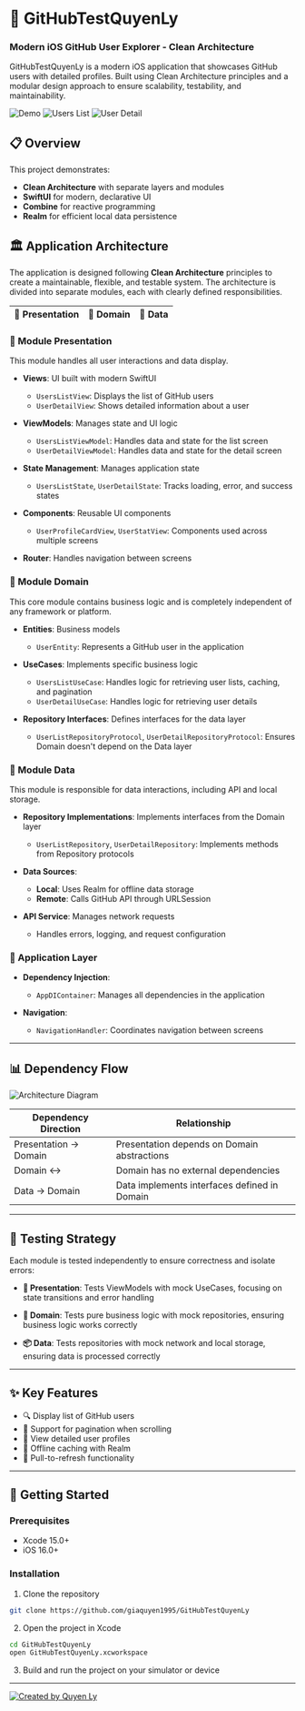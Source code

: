 # 🚀 GitHubTestQuyenLy

### Modern iOS GitHub User Explorer - Clean Architecture

GitHubTestQuyenLy is a modern iOS application that showcases GitHub users with detailed profiles. Built using Clean Architecture principles and a modular design approach to ensure scalability, testability, and maintainability.

![Demo](https://github.com/user-attachments/assets/5c433fcc-b827-4cb4-be9b-733f538e1645) 
![Users List](https://github.com/user-attachments/assets/f22b7011-e476-4878-ab81-d5c3ab790988)
![User Detail](https://github.com/user-attachments/assets/9f0e8b68-09f0-48f1-a27c-80e9c31630df)

## 📋 Overview

This project demonstrates:
- **Clean Architecture** with separate layers and modules
- **SwiftUI** for modern, declarative UI
- **Combine** for reactive programming
- **Realm** for efficient local data persistence

## 🏛️ Application Architecture

The application is designed following **Clean Architecture** principles to create a maintainable, flexible, and testable system. The architecture is divided into separate modules, each with clearly defined responsibilities.

| 📱 **Presentation** | 🧠 **Domain** | 💾 **Data** |
| :---: | :---: | :---: |

### 📱 Module Presentation

This module handles all user interactions and data display.

- **Views**: UI built with modern SwiftUI
  - `UsersListView`: Displays the list of GitHub users
  - `UserDetailView`: Shows detailed information about a user

- **ViewModels**: Manages state and UI logic
  - `UsersListViewModel`: Handles data and state for the list screen
  - `UserDetailViewModel`: Handles data and state for the detail screen

- **State Management**: Manages application state
  - `UsersListState`, `UserDetailState`: Tracks loading, error, and success states

- **Components**: Reusable UI components
  - `UserProfileCardView`, `UserStatView`: Components used across multiple screens

- **Router**: Handles navigation between screens

### 🧠 Module Domain

This core module contains business logic and is completely independent of any framework or platform.

- **Entities**: Business models
  - `UserEntity`: Represents a GitHub user in the application

- **UseCases**: Implements specific business logic
  - `UsersListUseCase`: Handles logic for retrieving user lists, caching, and pagination
  - `UserDetailUseCase`: Handles logic for retrieving user details

- **Repository Interfaces**: Defines interfaces for the data layer
  - `UserListRepositoryProtocol`, `UserDetailRepositoryProtocol`: Ensures Domain doesn't depend on the Data layer

### 💾 Module Data

This module is responsible for data interactions, including API and local storage.

- **Repository Implementations**: Implements interfaces from the Domain layer
  - `UserListRepository`, `UserDetailRepository`: Implements methods from Repository protocols

- **Data Sources**:
  - **Local**: Uses Realm for offline data storage
  - **Remote**: Calls GitHub API through URLSession

- **API Service**: Manages network requests
  - Handles errors, logging, and request configuration

### 🔄 Application Layer

- **Dependency Injection**: 
  - `AppDIContainer`: Manages all dependencies in the application

- **Navigation**: 
  - `NavigationHandler`: Coordinates navigation between screens

---

## 📊 Dependency Flow

![Architecture Diagram](https://github.com/user-attachments/assets/335701f5-d9c4-4971-b316-c59603423bc7)

| **Dependency Direction** | **Relationship** |
| --- | --- |
| Presentation → Domain | Presentation depends on Domain abstractions |
| Domain ↔️  | Domain has no external dependencies |
| Data → Domain | Data implements interfaces defined in Domain |

---

## 🧪 Testing Strategy

Each module is tested independently to ensure correctness and isolate errors:

- **🧩 Presentation**: Tests ViewModels with mock UseCases, focusing on state transitions and error handling
  
- **🧠 Domain**: Tests pure business logic with mock repositories, ensuring business logic works correctly
  
- **📦 Data**: Tests repositories with mock network and local storage, ensuring data is processed correctly

---

## ✨ Key Features

- 🔍 Display list of GitHub users
- 📜 Support for pagination when scrolling
- 👤 View detailed user profiles
- 💾 Offline caching with Realm
- 🔄 Pull-to-refresh functionality

---

## 🚀 Getting Started

### Prerequisites
- Xcode 15.0+
- iOS 16.0+

### Installation
1. Clone the repository
```bash
git clone https://github.com/giaquyen1995/GitHubTestQuyenLy
```

2. Open the project in Xcode
```bash
cd GitHubTestQuyenLy
open GitHubTestQuyenLy.xcworkspace
```

3. Build and run the project on your simulator or device

---

[![Created by Quyen Ly](https://img.shields.io/badge/Created%20by-Quyen%20Ly-blue?style=for-the-badge)](https://github.com/giaquyen1995)
